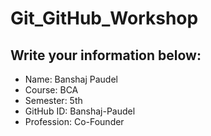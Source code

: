 # Git_GitHub_Workshop

## Write your information below:

- Name: Banshaj Paudel
- Course: BCA
- Semester: 5th
- GitHub ID: Banshaj-Paudel
- Profession: Co-Founder
